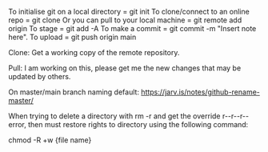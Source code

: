 To initialise git on a local directory = git init
To clone/connect to an online repo = git clone <insert url here>
Or you can pull to your local machine = git remote add origin
To stage = git add -A
To make a commit = git commit -m "Insert note here".
To upload = git push origin main


Clone: Get a working copy of the remote repository.

Pull: I am working on this, please get me the new changes that may be updated by others.

On master/main branch naming default:
https://jarv.is/notes/github-rename-master/

When trying to delete a directory with rm -r and get the override r--r--r-- error, then must restore rights to directory using the following command:

chmod -R +w {file name}